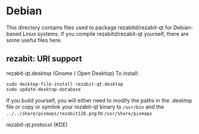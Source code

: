 
Debian
====================
This directory contains files used to package rezabitd/rezabit-qt
for Debian-based Linux systems. If you compile rezabitd/rezabit-qt yourself, there are some useful files here.

## rezabit: URI support ##


rezabit-qt.desktop  (Gnome / Open Desktop)
To install:

	sudo desktop-file-install rezabit-qt.desktop
	sudo update-desktop-database

If you build yourself, you will either need to modify the paths in
the .desktop file or copy or symlink your rezabit-qt binary to `/usr/bin`
and the `../../share/pixmaps/rezabit128.png` to `/usr/share/pixmaps`

rezabit-qt.protocol (KDE)

